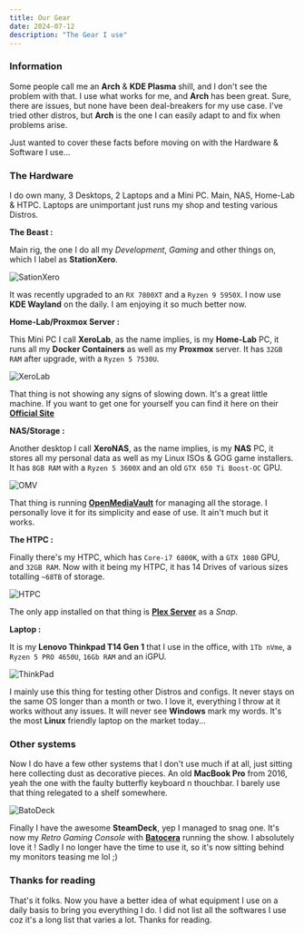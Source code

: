 ```yaml
---
title: Our Gear
date: 2024-07-12
description: "The Gear I use"
---
```

### Information

Some people call me an **Arch** & **KDE Plasma** shill, and I don't see the problem with that. I use what works for me, and **Arch** has been great. Sure, there are issues, but none have been deal-breakers for my use case. I've tried other distros, but **Arch** is the one I can easily adapt to and fix when problems arise. 

Just wanted to cover these facts before moving on with the Hardware & Software I use...

### The Hardware

I do own many, 3 Desktops, 2 Laptops and a Mini PC. Main, NAS, Home-Lab & HTPC. Laptops are unimportant just runs my shop and testing various Distros.

**The Beast :**

Main rig, the one I do all my *Development*, *Gaming* and other things on, which I label as **StationXero**.

![SationXero](https://i.imgur.com/2C387dA.png)

It was recently upgraded to an `RX 7800XT` and a `Ryzen 9 5950X`. I now use **KDE Wayland** on the daily. I am enjoying it so much better now.

**Home-Lab/Proxmox Server :**

This Mini PC I call **XeroLab**, as the name implies, is my **Home-Lab** PC, it runs all my **Docker Containers** as well as my **Proxmox** server. It has `32GB RAM` after upgrade, with a `Ryzen 5 7530U`.

![XeroLab](https://i.imgur.com/kmw2Heg.png)

That thing is not showing any signs of slowing down. It's a great little machine. If you want to get one for yourself you can find it here on their [**Official Site**](https://genmachine.tech/products/ren7000-7530u?variant=45301439693085)

**NAS/Storage :**

Another desktop I call **XeroNAS**, as the name implies, is my **NAS** PC, it stores all my personal data as well as my Linux ISOs & GOG game installers. It has `8GB RAM` with a `Ryzen 5 3600X` and an old `GTX 650 Ti Boost-OC` GPU.

![OMV](https://i.imgur.com/Gwidybq.jpeg)

That thing is running [**OpenMediaVault**](https://www.openmediavault.org) for managing all the storage. I personally love it for its simplicity and ease of use. It ain't much but it works.

**The HTPC :**

Finally there's my HTPC, which has `Core-i7 6800K`, with a `GTX 1080` GPU, and `32GB RAM`. Now with it being my HTPC, it has 14 Drives of various sizes totalling `~68TB` of storage.

![HTPC](https://i.imgur.com/8K3f8rD.png)

The only app installed on that thing is [**Plex Server**](https://plex.tv) as a *Snap*.

**Laptop :**

It is my **Lenovo Thinkpad T14 Gen 1** that I use in the office, with `1Tb nVme`, a `Ryzen 5 PRO 4650U`, `16Gb RAM` and an iGPU.

![ThinkPad](https://i.imgur.com/iTXrFRw.png)

I mainly use this thing for testing other Distros and configs. It never stays on the same OS longer than a month or two. I love it, everything I throw at it works without any issues. It will never see **Windows** mark my words. It's the most **Linux** friendly laptop on the market today... 

### Other systems

Now I do have a few other systems that I don't use much if at all, just sitting here collecting dust as decorative pieces. An old **MacBook Pro** from 2016, yeah the one with the faulty butterfly keyboard n thouchbar. I barely use that thing relegated to a shelf somewhere.

![BatoDeck](https://i.imgur.com/3DBBhza.png)

Finally I have the awesome **SteamDeck**, yep I managed to snag one. It's now my *Retro Gaming Console* with [**Batocera**](https://xerolinux.xyz/posts/retro-deck/)  running the show. I absolutely love it ! Sadly I no longer have the time to use it, so it's now sitting behind my monitors teasing me lol ;)

### Thanks for reading

That's it folks. Now you have a better idea of what equipment I use on a daily basis to bring you everything I do. I did not list all the softwares I use coz it's a long list that varies a lot. Thanks for reading.
